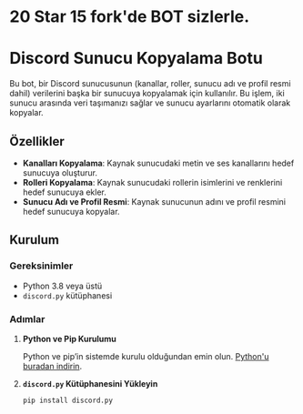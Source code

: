 # 20 Star 15 fork'de BOT sizlerle.

# Discord Sunucu Kopyalama Botu

Bu bot, bir Discord sunucusunun (kanallar, roller, sunucu adı ve profil resmi dahil) verilerini başka bir sunucuya kopyalamak için kullanılır. Bu işlem, iki sunucu arasında veri taşımanızı sağlar ve sunucu ayarlarını otomatik olarak kopyalar.

## Özellikler

- **Kanalları Kopyalama**: Kaynak sunucudaki metin ve ses kanallarını hedef sunucuya oluşturur.
- **Rolleri Kopyalama**: Kaynak sunucudaki rollerin isimlerini ve renklerini hedef sunucuya ekler.
- **Sunucu Adı ve Profil Resmi**: Kaynak sunucunun adını ve profil resmini hedef sunucuya kopyalar.

## Kurulum

### Gereksinimler

- Python 3.8 veya üstü
- `discord.py` kütüphanesi

### Adımlar

1. **Python ve Pip Kurulumu**

   Python ve pip’in sistemde kurulu olduğundan emin olun. [Python'u buradan indirin](https://www.python.org/downloads/).

2. **`discord.py` Kütüphanesini Yükleyin**

   ```bash
   pip install discord.py
